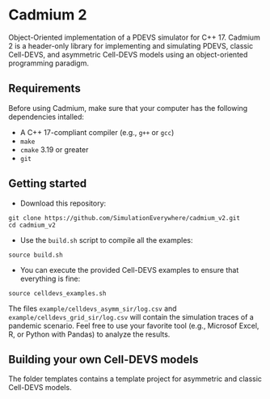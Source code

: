 # Cadmium 2
Object-Oriented implementation of a PDEVS simulator for C++ 17.
Cadmium 2 is a header-only library for implementing and simulating PDEVS, classic Cell-DEVS, and asymmetric Cell-DEVS models using an object-oriented programming paradigm.

## Requirements
Before using Cadmium, make sure that your computer has the following dependencies intalled:
- A C++ 17-compliant compiler (e.g., `g++` or `gcc`)
- `make`
- `cmake` 3.19 or greater
- `git`

## Getting started
- Download this repository:
```shell
git clone https://github.com/SimulationEverywhere/cadmium_v2.git
cd cadmium_v2
```
- Use the `build.sh` script to compile all the examples:
```shell
source build.sh
```
- You can execute the provided Cell-DEVS examples to ensure that everything is fine:
```shell
source celldevs_examples.sh
```
The files `example/celldevs_asymm_sir/log.csv` and `example/celldevs_grid_sir/log.csv` will contain the simulation traces of a pandemic scenario. Feel free to use your favorite tool (e.g., Microsof Excel, R, or Python with Pandas) to analyze the results.

## Building your own Cell-DEVS models
The folder templates contains a template project for asymmetric and classic Cell-DEVS models.